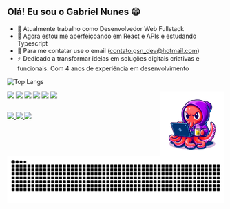 ## Olá! Eu sou o Gabriel Nunes 😁


- 🔭 Atualmente trabalho como Desenvolvedor Web Fullstack
- 🌱 Agora estou me aperfeiçoando em React e APIs e estudando Typescript
- 💬 Para me contatar use o email (contato.gsn_dev@hotmail.com)
- ⚡ Dedicado a transformar ideias em soluções digitais criativas e funcionais. Com 4 anos de experiência em desenvolvimento

![Top Langs](https://github-readme-stats.vercel.app/api/top-langs/?username=gaseines&layout=compact&theme=dark)


<div style="display: inline_block ">
  <img style="height: 50px" src="https://cdn.jsdelivr.net/gh/devicons/devicon@latest/icons/javascript/javascript-plain.svg" />
  <img style="height: 50px" src="https://cdn.jsdelivr.net/gh/devicons/devicon@latest/icons/react/react-original.svg" />
  <img style="height: 50px" src="https://cdn.jsdelivr.net/gh/devicons/devicon@latest/icons/nodejs/nodejs-original-wordmark.svg" />
  <img style="height: 50px" src="https://cdn.jsdelivr.net/gh/devicons/devicon@latest/icons/html5/html5-original.svg" />
  <img style="height: 50px" src="https://cdn.jsdelivr.net/gh/devicons/devicon@latest/icons/css3/css3-original.svg" />   
  <img style="height: 50px" src="https://cdn.jsdelivr.net/gh/devicons/devicon@latest/icons/typescript/typescript-original.svg" />
  <img align="right" style="width: 150px; height: 150px" src="https://github.com/Gaseines/Layouts/blob/main/projetos/src/images/logo_pessoal.png?raw=true" />
</div>

## 

<div>
  <a style="text_decoration: none" href="https://www.instagram.com/gaseines/">
    <img src="https://img.shields.io/badge/Instagram-E4405F?style=for-the-badge&logo=instagram&logoColor=white" />
  </a>
  <a style="text_decoration: none" href="https://www.linkedin.com/in/gabriel-nunes-42218b271/">
    <img src="https://img.shields.io/badge/LinkedIn-0077B5?style=for-the-badge&logo=linkedin&logoColor=white" />
  </a>
  <a href="https://github.com/Gaseines">
    <img src="https://img.shields.io/badge/GitHub-100000?style=for-the-badge&logo=github&logoColor=white" />
  </a>
</div>

##

<img src="https://raw.githubusercontent.com/gaseines/gaseines/output/snake.svg" alt="Snake animation" />

###

